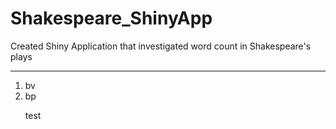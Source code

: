 # Shakespeare_ShinyApp
Created Shiny Application that investigated word count in Shakespeare's plays 


<hr> 

<ol>
  <li> bv
  <li> bp

test
